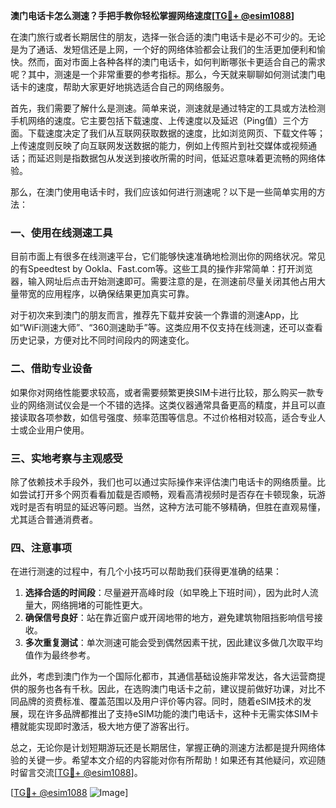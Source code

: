**澳门电话卡怎么测速？手把手教你轻松掌握网络速度[[TG💪+ @esim1088](https://t.me/s/esim1088)]**

在澳门旅行或者长期居住的朋友，选择一张合适的澳门电话卡是必不可少的。无论是为了通话、发短信还是上网，一个好的网络体验都会让我们的生活更加便利和愉快。然而，面对市面上各种各样的澳门电话卡，如何判断哪张卡更适合自己的需求呢？其中，测速是一个非常重要的参考指标。那么，今天就来聊聊如何测试澳门电话卡的速度，帮助大家更好地挑选适合自己的网络服务。

首先，我们需要了解什么是测速。简单来说，测速就是通过特定的工具或方法检测手机网络的速度。它主要包括下载速度、上传速度以及延迟（Ping值）三个方面。下载速度决定了我们从互联网获取数据的速度，比如浏览网页、下载文件等；上传速度则反映了向互联网发送数据的能力，例如上传照片到社交媒体或视频通话；而延迟则是指数据包从发送到接收所需的时间，低延迟意味着更流畅的网络体验。

那么，在澳门使用电话卡时，我们应该如何进行测速呢？以下是一些简单实用的方法：

### **一、使用在线测速工具**
目前市面上有很多在线测速平台，它们能够快速准确地检测出你的网络状况。常见的有Speedtest by Ookla、Fast.com等。这些工具的操作非常简单：打开浏览器，输入网址后点击开始测速即可。需要注意的是，在测速前尽量关闭其他占用大量带宽的应用程序，以确保结果更加真实可靠。

对于初次来到澳门的朋友而言，推荐先下载并安装一个靠谱的测速App，比如“WiFi测速大师”、“360测速助手”等。这类应用不仅支持在线测速，还可以查看历史记录，方便对比不同时间段内的网速变化。

### **二、借助专业设备**
如果你对网络性能要求较高，或者需要频繁更换SIM卡进行比较，那么购买一款专业的网络测试仪会是一个不错的选择。这类仪器通常具备更高的精度，并且可以直接读取各项参数，如信号强度、频率范围等信息。不过价格相对较高，适合专业人士或企业用户使用。

### **三、实地考察与主观感受**
除了依赖技术手段外，我们也可以通过实际操作来评估澳门电话卡的网络质量。比如尝试打开多个网页看看加载是否顺畅，观看高清视频时是否存在卡顿现象，玩游戏时是否有明显的延迟等问题。当然，这种方法可能不够精确，但胜在直观易懂，尤其适合普通消费者。

### **四、注意事项**
在进行测速的过程中，有几个小技巧可以帮助我们获得更准确的结果：
1. **选择合适的时间段**：尽量避开高峰时段（如早晚上下班时间），因为此时人流量大，网络拥堵的可能性更大。
2. **确保信号良好**：站在靠近窗户或开阔地带的地方，避免建筑物阻挡影响信号接收。
3. **多次重复测试**：单次测速可能会受到偶然因素干扰，因此建议多做几次取平均值作为最终参考。

此外，考虑到澳门作为一个国际化都市，其通信基础设施非常发达，各大运营商提供的服务也各有千秋。因此，在选购澳门电话卡之前，建议提前做好功课，对比不同品牌的资费标准、覆盖范围以及用户评价等内容。同时，随着eSIM技术的发展，现在许多品牌都推出了支持eSIM功能的澳门电话卡，这种卡无需实体SIM卡槽就能实现即时激活，极大地方便了游客出行。

总之，无论你是计划短期游玩还是长期居住，掌握正确的测速方法都是提升网络体验的关键一步。希望本文介绍的内容能对你有所帮助！如果还有其他疑问，欢迎随时留言交流[[TG💪+ @esim1088](https://t.me/s/esim1088)]。

[[TG💪+ @esim1088](https://t.me/s/esim1088) ![Image](https://i.postimg.cc/4NQfJmqS/Snipaste-2025-05-13-00-14-12.png)]